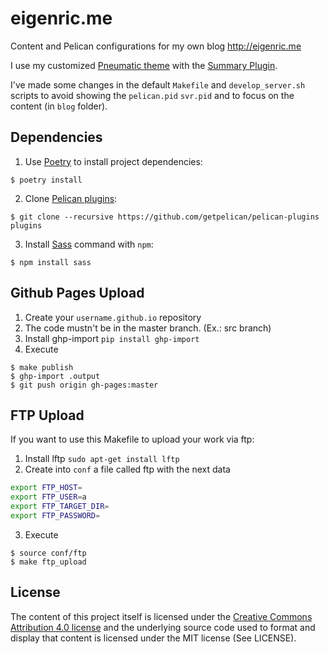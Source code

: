 # eigenric.me

Content and Pelican configurations for my own blog http://eigenric.me

I use my customized [Pneumatic theme](http://github.com/eigenric/pneumatic) with the [Summary Plugin](https://github.com/getpelican/pelican-plugins/tree/master/summary).

I've made some changes in the default `Makefile` and `develop_server.sh` scripts
to avoid showing the `pelican.pid` `svr.pid` and to focus on the content (in `blog` folder).

## Dependencies

1. Use [Poetry](https://python-poetry.org/) to install project dependencies:

```console
$ poetry install
```

2. Clone [Pelican plugins](https://github.com/getpelican/pelican-plugins):

```console
$ git clone --recursive https://github.com/getpelican/pelican-plugins plugins
```

3. Install [Sass](https://sass-lang.com/) command with `npm`:

```console
$ npm install sass
```

## Github Pages Upload

1. Create your `username.github.io` repository
2. The code mustn't be in the master branch. (Ex.: src branch)
3. Install ghp-import `pip install ghp-import`
4. Execute

```console
$ make publish
$ ghp-import .output
$ git push origin gh-pages:master
```

## FTP Upload

If you want to use this Makefile to upload your work via ftp:

1. Install lftp `sudo apt-get install lftp`
2. Create into `conf` a file called ftp with the next data

```bash
export FTP_HOST=
export FTP_USER=a
export FTP_TARGET_DIR=
export FTP_PASSWORD=
```

3. Execute

```console
$ source conf/ftp
$ make ftp_upload
```

## License


The content of this project itself is licensed under the [Creative Commons Attribution 4.0 license](http://creativecommons.org/licenses/by/4.0/)
and the underlying source code used to format and display that content is licensed under the MIT license (See LICENSE).
